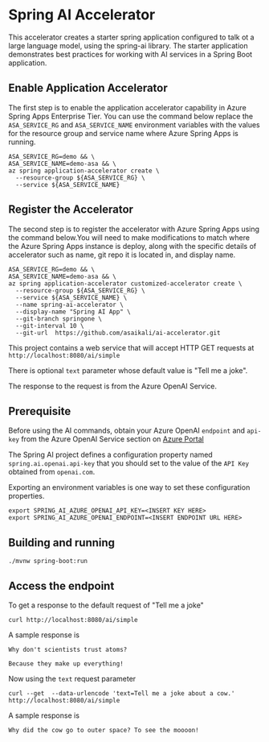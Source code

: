 # Spring AI Accelerator

This accelerator creates a starter spring application configured to talk ot 
a large language model, using the spring-ai library. The starter application
demonstrates best practices for working with AI services in a Spring Boot 
application.

## Enable Application Accelerator
The first step is to enable the application accelerator capability
in Azure Spring Apps Enterprise Tier. You can use the command below
replace the `ASA_SERVICE_RG` and `ASA_SERVICE_NAME` environment
variables with the values for the resource group and service name
where Azure Spring Apps is running.

```shell
ASA_SERVICE_RG=demo && \
ASA_SERVICE_NAME=demo-asa && \
az spring application-accelerator create \
  --resource-group ${ASA_SERVICE_RG} \
  --service ${ASA_SERVICE_NAME}
```

## Register the Accelerator
The second step is to register the accelerator with Azure Spring Apps
using the command below.You will need to make modifications to match
where the Azure Spring Apps instance is deploy, along with the specific
details of accelerator such as name, git repo it is located in, and
display name.
```shell
ASA_SERVICE_RG=demo && \
ASA_SERVICE_NAME=demo-asa && \
az spring application-accelerator customized-accelerator create \
  --resource-group ${ASA_SERVICE_RG} \
  --service ${ASA_SERVICE_NAME} \
  --name spring-ai-accelerator \
  --display-name "Spring AI App" \
  --git-branch springone \
  --git-interval 10 \
  --git-url  https://github.com/asaikali/ai-accelerator.git
```




This project contains a web service that will accept HTTP GET requests at
`http://localhost:8080/ai/simple`

There is optional `text` parameter whose default value is "Tell me a joke".

The response to the request is from the Azure OpenAI Service.

## Prerequisite

Before using the AI commands, obtain your Azure OpenAI `endpoint` and `api-key` from the Azure OpenAI Service section on [Azure Portal](https://portal.azure.com)

The Spring AI project defines a configuration property named `spring.ai.openai.api-key` that you should set to the value of the `API Key` obtained from `openai.com`.

Exporting an environment variables is one way to set these configuration properties.
```shell
export SPRING_AI_AZURE_OPENAI_API_KEY=<INSERT KEY HERE>
export SPRING_AI_AZURE_OPENAI_ENDPOINT=<INSERT ENDPOINT URL HERE>
```

## Building and running

```
./mvnw spring-boot:run
```

## Access the endpoint

To get a response to the default request of "Tell me a joke"

```shell
curl http://localhost:8080/ai/simple
```

A sample response is

```text
Why don't scientists trust atoms?

Because they make up everything!
```

Now using the `text` request parameter
```shell
curl --get  --data-urlencode 'text=Tell me a joke about a cow.' http://localhost:8080/ai/simple 
```
A sample response is

```text
Why did the cow go to outer space? To see the moooon!
```

